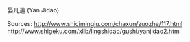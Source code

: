 晏几道 (Yan Jidao)	

Sources:
http://www.shicimingju.com/chaxun/zuozhe/117.html	
http://www.shigeku.com/xlib/lingshidao/gushi/yanjidao2.htm
